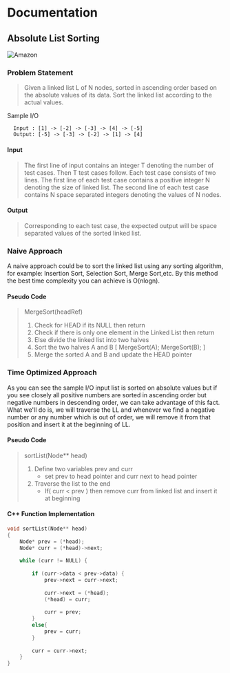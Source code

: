 # Documentation

## Absolute List Sorting
<img src="https://img.shields.io/badge/Asked in-Amazon, OYO-blue" alt="Amazon" />

### Problem Statement
> Given a linked list L of N nodes, sorted in ascending order based on the absolute values of its data. Sort the linked list according to the actual values.

Sample I/O
  ```
    Input : [1] -> [-2] -> [-3] -> [4] -> [-5]
    Output: [-5] -> [-3] -> [-2] -> [1] -> [4]
  ```
#### Input
> The first line of input contains an integer T denoting the number of test cases. Then T test cases follow. Each test case consists of two lines. The first line of each test case contains a positive integer N denoting the size of linked list. The second line of each test case contains N space separated integers denoting the values of N nodes.

#### Output
> Corresponding to each test case, the expected output will be space separated values of the sorted linked list.

### Naive Approach

A naive approach could be to sort the linked list using any sorting algorithm, for example: Insertion Sort, Selection Sort, Merge Sort,etc. By this method the best time complexity you can achieve is O(nlogn).

#### Pseudo Code

> MergeSort(headRef)
> 1. Check for HEAD if its NULL then return
> 2. Check if there is only one element in the Linked List then return
> 3. Else divide the linked list into two halves
> 4. Sort the two halves A and B 
     [ MergeSort(A); MergeSort(B); ]
> 5. Merge the sorted A and B and update the HEAD pointer

### Time Optimized Approach

As you can see the sample I/O input list is sorted on absolute values but if you see closely all positive numbers are sorted in ascending order but negative numbers in descending order, we can take advantage of this fact.
What we'll do is, we will traverse the LL and whenever we find a negative number or any number which is out of order, we will remove it from that position and insert it at the beginning of LL.

#### Pseudo Code

> sortList(Node** head)
> 1. Define two variables prev and curr
>     - set prev to head pointer and curr next to head pointer
> 2. Traverse the list to the end
>     - If( curr < prev ) then remove curr from linked list and insert it at beginning

#### C++ Function Implementation
```cpp
void sortList(Node** head)
{
    Node* prev = (*head); 
    Node* curr = (*head)->next; 
  
    while (curr != NULL) {
    
        if (curr->data < prev->data) { 
            prev->next = curr->next; 
   
            curr->next = (*head); 
            (*head) = curr; 
   
            curr = prev; 
        } 
        else{
            prev = curr; 
        }
        
        curr = curr->next; 
    }
}
```
